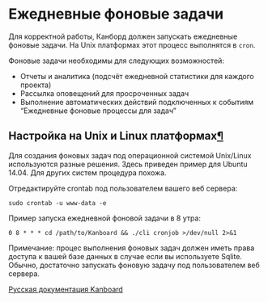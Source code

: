 Ежедневные фоновые задачи
=========================

Для корректной работы, Канборд должен запускать ежедневные фоновые задачи. На Unix платформах этот процесс выполнятся в `cron`.

Фоновые задачи необходимы для следующих возможностей:

-   Отчеты и аналитика (подсчёт ежедневной статистики для каждого проекта)
-   Рассылка оповещений для просроченных задач
-   Выполнение автоматических действий подключенных к событиям “Ежедневные фоновые процессы для задач”


Настройка на Unix и Linux платформах[¶](#configuration-on-unix-and-linux-platforms "Ссылка на этот заголовок")
--------------------------------------------------------------------------------------------------------------

Для создания фоновых задач под операционной системой Unix/Linux используются разные решения. Здесь приведен пример для Ubuntu 14.04. Для других систем процедура похожа.

Отредактируйте crontab под пользователем вашего веб сервера:

    sudo crontab -u www-data -e

Пример запуска ежедневной фоновой задачи в 8 утра:

    0 8 * * * cd /path/to/Kanboard && ./cli cronjob >/dev/null 2>&1

Примечание: процес выполнения фоновых задач должен иметь права доступа к вашей базе данных в случае если вы используете Sqlite. Обычно, достаточно запускать фоновую задачу под пользователем веб сервера.

[Русская документация Kanboard](http://Kanboard.ru/doc/)
